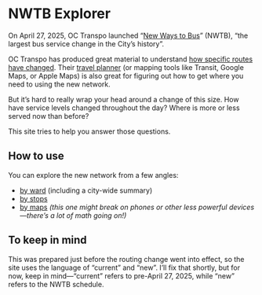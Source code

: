 # NWTB Explorer

On April 27, 2025, OC Transpo launched “[New Ways to Bus](https://www.octranspo.com/en/plan-your-trip/service-changes/new-ways-to-bus/)” (NWTB), “the largest bus service change in the City’s history”.

OC Transpo has produced great material to understand [how specific routes have changed](https://www.octranspo.com/en/plan-your-trip/service-changes/new-ways-to-bus/#route-changes). Their [travel planner](https://plan.octranspo.com/plan) (or mapping tools like Transit, Google Maps, or Apple Maps) is also great for figuring out how to get where you need to using the new network.

But it’s hard to really wrap your head around a change of this size. How have service levels changed throughout the day? Where is more or less served now than before?

This site tries to help you answer those questions.

## How to use

You can explore the new network from a few angles:

- [by ward](/wards) (including a city-wide summary)
- [by stops](/stops)
- [by maps](/maps) _(this one might break on phones or other less powerful devices—there’s a lot of math going on!)_

## To keep in mind

This was prepared just before the routing change went into effect, so the site uses the language of “current” and “new”. I’ll fix that shortly, but for now, keep in mind—“current” refers to pre-April 27, 2025, while “new” refers to the NWTB schedule.

